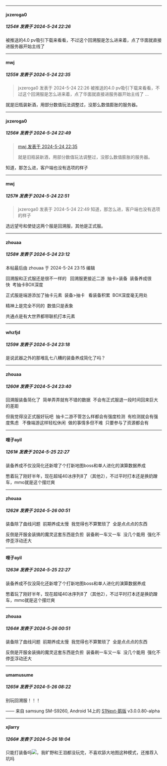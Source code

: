 ﻿
*****

####  jxzeroga0  
##### 1254#       发表于 2024-5-24 22:26

被推送的4.0 pv吸引下载来看看，不过这个回溯服是怎么进来着，点了华面就直接进服务器开始主线了


*****

####  mwj  
##### 1255#       发表于 2024-5-24 22:35

<blockquote>jxzeroga0 发表于 2024-5-24 22:26
被推送的4.0 pv吸引下载来看看，不过这个回溯服是怎么进来着，点了华面就直接进服务器开始主线了 ...</blockquote>
就是旧瓶装新酒，用部分数值玩法调整过，没那么数值膨胀的服务器。


*****

####  jxzeroga0  
##### 1256#       发表于 2024-5-24 22:49

<blockquote><a href="httphttps://bbs.saraba1st.com/2b/forum.php?mod=redirect&amp;goto=findpost&amp;pid=64990947&amp;ptid=2036624" target="_blank">mwj 发表于 2024-5-24 22:35</a>

就是旧瓶装新酒，用部分数值玩法调整过，没那么数值膨胀的服务器。</blockquote>
知道，那怎么进，客户端也没有选项的样子

*****

####  mwj  
##### 1257#       发表于 2024-5-24 22:51

<blockquote>jxzeroga0 发表于 2024-5-24 22:49
知道，那怎么进，客户端也没有选项的样子</blockquote>
选远望号和使徒这两个服是回溯服，其他是正式服。


*****

####  zhouaa  
##### 1258#       发表于 2024-5-24 23:12

 本帖最后由 zhouaa 于 2024-5-24 23:15 编辑 

回溯服和正式服还是很不一样的   回溯服更接近二游  抽卡&gt;装备  装备养成很快  考抽卡BOX深度

正式服是端游添加了抽卡元素  装备&gt;抽卡   看装备积累  BOX深度毫无用处     

精神上是完全不同的  数值只是表象

共通点是有大世界都带联机打本元素


*****

####  whzfjd  
##### 1259#       发表于 2024-5-24 23:18

是说武器之外的那堆乱七八糟的装备养成简化了吗？


*****

####  zhouaa  
##### 1260#       发表于 2024-5-24 23:40

回溯服装备简化了  简单弄弄就有不错的数据  不会有正式服退一段时间回来巨大的差距

但我觉得没正式服好玩吧  抽卡二游不管怎么样都会有强度检测  有检测就会有强度焦虑   不像端游这样轻松休闲  做的事情多但不难  只要参与了资源都会有


*****

####  哩子ayil  
##### 1261#       发表于 2024-5-25 22:27

装备养成不仅没简化还新增了个打新地图boss和单人进化的演算数据养成

憋着玩了刚好半年，现在超域40冰序列8了（其他2），不过平时打本还是换奶蹭车，mmo就是这个摆烂爽


*****

####  zhouaa  
##### 1262#       发表于 2024-5-26 00:51

装备除了曲线问题  前期养成太慢  我觉得也不算繁琐了  全是点点点的东西   

反倒是开服金装搞的魔灵这套东西是负担  装备刷一车又一车  没几个能用  强化不停歪浮动还大


*****

####  哩子ayil  
##### 1263#       发表于 2024-5-25 22:27

装备养成不仅没简化还新增了个打新地图boss和单人进化的演算数据养成

憋着玩了刚好半年，现在超域40冰序列8了（其他2），不过平时打本还是换奶蹭车，mmo就是这个摆烂爽

*****

####  zhouaa  
##### 1264#       发表于 2024-5-26 00:51

装备除了曲线问题  前期养成太慢  我觉得也不算繁琐了  全是点点点的东西   

反倒是开服金装搞的魔灵这套东西是负担  装备刷一车又一车  没几个能用  强化不停歪浮动还大

*****

####  umamusume  
##### 1265#       发表于 2024-5-26 08:22

别玩回溯服！！！

—— 来自 samsung SM-S9260, Android 14上的 [S1Next-鹅版](https://github.com/ykrank/S1-Next/releases) v3.0.0.80-alpha


*****

####  xjlarry  
##### 1266#       发表于 2024-5-26 18:04

只能打装备吗<img src="https://static.saraba1st.com/image/smiley/face2017/001.png" referrerpolicy="no-referrer">，我旷野和王泪都没玩完，不喜欢舔大地图这种模式，还推荐入坑吗

